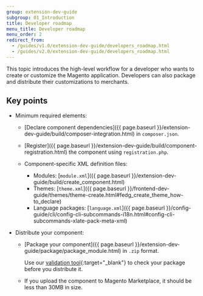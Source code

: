 ```yaml
---
group: extension-dev-guide
subgroup: 01_Introduction
title: Developer roadmap
menu_title: Developer roadmap
menu_order: 2
redirect_from:
  - /guides/v1.0/extension-dev-guide/developers_roadmap.html
  - /guides/v2.0/extension-dev-guide/developers_roadmap.html
---
```


This topic introduces the high-level workflow for a developer who wants to create or customize the Magento application. Developers can also package and distribute their customizations to merchants.

## Key points

*	Minimum required elements:

	*	[Declare component dependencies]({{ page.baseurl }}/extension-dev-guide/build/composer-integration.html) in `composer.json`.
	*	[Register]({{ page.baseurl }}/extension-dev-guide/build/component-registration.html) the component using `registration.php`.
	*	Component-specific XML definition files:

		*	Modules: [`module.xml`]({{ page.baseurl }}/extension-dev-guide/build/create_component.html)
		*	Themes: [`theme.xml`]({{ page.baseurl }}/frontend-dev-guide/themes/theme-create.html#fedg_create_theme_how-to_declare)
		*	Language packages: [`language.xml`]({{ page.baseurl }}/config-guide/cli/config-cli-subcommands-i18n.html#config-cli-subcommands-xlate-pack-meta-xml)
*	Distribute your component:

	*	[Package your component]({{ page.baseurl }}/extension-dev-guide/package/package_module.html) in `.zip` format.

		Use our [validation tool](https://github.com/magento/marketplace-tools){:target="_blank"} to check your package before you distribute it.
	*	If you upload the component to Magento Marketplace, it should be less than 30MB in size.